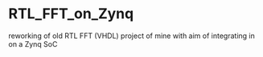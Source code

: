 # RTL_FFT_on_Zynq
reworking of old RTL FFT (VHDL) project of mine with aim of integrating in on a Zynq SoC
